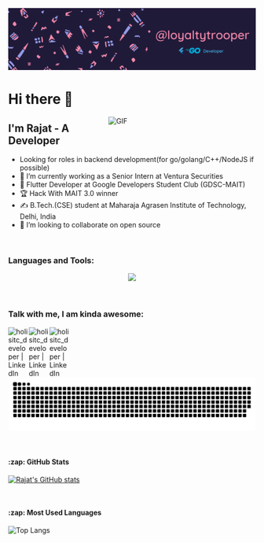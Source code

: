 <div id="header" align="center">
  <img src="https://github.com/loyaltytrooper/loyaltytrooper/blob/main/profileBanner.png"/>
</div>

<h1>Hi there 👋</h1>

<img width="300" align="right" alt="GIF" src="https://github.com/loyaltytrooper/loyaltytrooper/blob/main/the-it-crowd-moss-the-it-crowd.gif" />


## I'm Rajat - A Developer
- Looking for roles in backend development(for go/golang/C++/NodeJS if possible)
- 🔭 I’m currently working as a Senior Intern at Ventura Securities
- 📱  Flutter Developer at Google Developers Student Club (GDSC-MAIT)
- 🏆 Hack With MAIT 3.0 winner
- ✍ B.Tech.(CSE) student at Maharaja Agrasen Institute of Technology, Delhi, India
- 👯 I’m looking to collaborate on open source

<br/>

### Languages and Tools:

<p align="center">
  <a href="https://skillicons.dev">
    <img src="https://skillicons.dev/icons?i=cpp,flutter,kotlin,swift,nodejs,go,git,gcp,kubernetes,docker,linux,firebase,graphql,redis,elasticsearch,mysql,postgres,mongodb" />
  </a>
</p>

<br/>

### Talk with me, I am kinda awesome:
<a href="https://linkedin.com/in/rajat-dev"><img align="left" alt="holisitc_developer | LinkedIn" width="42px" src="https://img.icons8.com/color/48/000000/linkedin.png" /></a>
<a href="https://twitter.com/loyaltytrooper"><img align="left" alt="holisitc_developer | LinkedIn" width="42px" src="https://img.icons8.com/color/48/000000/twitter--v2.png" /></a>
<a href="mailto:loyaltytrooper@gmail.com?Subject=New%20Opportunity%20from%20Github%20Viewer&Body=Hi"><img align="left" alt="holisitc_developer | LinkedIn" width="42px" src="https://img.icons8.com/color/48/000000/gmail-new.png" /></a>

![snake gif](https://github.com/loyaltytrooper/loyaltytrooper/blob/output/github-contribution-grid-snake.svg)

<br/>

<h4>:zap: GitHub Stats</h4>

  [![Rajat's GitHub stats](https://github-readme-stats.vercel.app/api?username=loyaltytrooper&count_private=true&show_icons=true&theme=radical)](https://github.com/loyaltytrooper/github-readme-stats)

<br/>

<h4>:zap: Most Used Languages</h4>

  ![Top Langs](https://github-readme-stats-pied-two.vercel.app/api/top-langs/?username=loyaltytrooper&theme=radical&count_private=true)

<br/>

